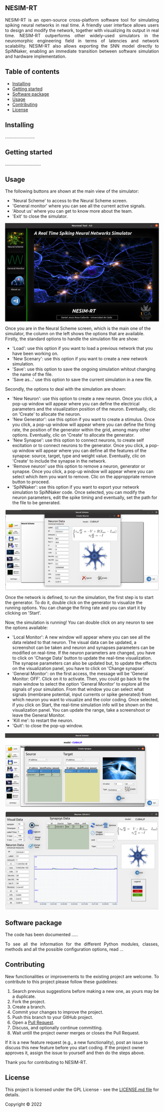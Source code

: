 ## NESIM-RT


<p align="justify">
NESIM-RT is an open-source cross-platform software tool for simulating spiking neural networks in real time. A friendly user interface allows users to design and modify the network, together with visualizing its output in real time. NESIM-RT outperforms other widely-used simulators in the neuromorphic engineering field in terms of latencies and network scalability. NESIM-RT also allows exporting the SNN model directly to SpiNNaker, enabling an immediate transition between software simulation and hardware implementation.

</p>
</p>



<h2>Table of contents</h2>
<p align="justify">
<ul>
<li><a href="#Installing">Installing</a></li>
<li><a href="#GettingStarted">Getting started</a></li>
<li><a href="#SoftwarePackage">Software package</a></li>
<li><a href="#Usage">Usage</a></li>
<li><a href="#Contributing">Contributing</a></li>
<li><a href="#License">License</a></li>
</ul>
</p>


<h2 name="Installing">Installing</h2>

<p align="justify">
........................

</p>





<h2 name="GettingStarted">Getting started</h2>

<p align="justify">
.............................
</p>



<h2 name="Usage">Usage</h2>

<p align="justify">

</p> The following buttons are shown at the main view of the simulator: 
<ul>
<li> 'Neural Scheme' to access to the Neural Scheme screen. </li> 
<li> 'General monitor' where you can see all the current active signals. </li>
<li> 'About us' where you can get to know more about the team. </li>
<li> 'Exit' to close the simulator. </li>
</ul>

<p align="center">
<img align="center" src="https://github.com/ferper/nesimRT/blob/main/imgs/main.PNG">
</p>

<p> Once you are in the Neural Scheme screen, which is the main one of the simulator, the column on the left shows the options that are available. Firstly, the standard options to handle the simulation file are show:
<ul>
<li> 'Load': use this option if you want to load a previous network that you have been working on.  </li> 
<li> 'New Scenary': use this option if you want to create a new network simulation.  </li>
<li> 'Save': use this option to save the ongoing simulation whitout changing the name of the file. </li>
<li> 'Save as...' use this option to save the current simulation in a new file. </li>
</ul>

<p> Secondly, the options to deal with the simulation are shown: 
<ul>
<li> 'New Neuron': use this option to create a new neuron. Once you click, a pop-up window will appear where you can define the electrical parameters and the visualization position of the neuron. Eventually, clic on 'Create' to allocate the neuron. </li> 
<li> 'New Generator': use this option if you want to create a stimulus. Once you click, a pop-up window will appear where you can define the firing rate, the position of the generator within the grid, among many other options. Eventually, clic on 'Create' to allocate the generator. </li>
<li> 'New Synapse': use this option to connect neurons, to create self excitation or to connect neurons to the generator. Once you click, a pop-up window will appear where you can define all the features of the synapse: source, target, type and weight value. Eventually, clic on 'Create' to include the synapse in the network.  </li>
<li> 'Remove neuron' use this option to remove a neuron, generator or synapse. Once you click, a pop-up window will appear where you can select which item you want to remove. Clic on the approppriate remove button to proceed. </li>
<li> 'SpiNNaker': use this option if you want to export your network simulation to SpiNNaker code. Once selected, you can modify the neuron parameters, edit the spike timing and eventually, set the path for the file to be generated. </li>
</ul>

<p align="center">
<img align="center" src="https://github.com/ferper/nesimRT/blob/main/imgs/neuron.PNG">
</p>

<p> Once the network is defined, to run the simulation, the first step is to start the generator. To do it, double click on the generator to visualize the running options. You can change the firing rate and you can start it by clicking on 'Start'.
  
<p> Now, the simulation is running! You can double click on any neuron to see the options available: 
 <ul>
<li> 'Local Monitor': A new window will appear where you can see all the data related to that neuron. The visual data can be updated, a screenshot can be taken and neuron and synapses parameters can be modified on real-time. If the neuron parameters are changed, you have to click on 'Change Data' button to update the real-time visualization. The synapse parameters can also be updated but, to update the effects on the visualization panel, you have to click on 'Change synapse'. </li> 
<li> 'General Monitor': on the first access, the message will be 'General Monitor: OFF'. Click on it to activate. Then, you could go back to the main window to select the option 'General Monitor' to explore all the signals of your simulation. From that window you can select what signals (membrane potential, input currents or spike generated) from which neuron you want to visualize and the color coding. Once selected, if you click on Start, the real-time simulation info will be shown on the visualization panel. You can update the range, take a screenshoot or leave the General Monitor.  </li>
<li> 'Kill me': to restart the neuron. </li>
<li> 'Quit': to close the pop-up window. 
</ul> 

<p align="center">
<img align="center" src="https://github.com/ferper/nesimRT/blob/main/imgs/synapse.PNG">
</p>
<p align="center">
<img align="center" src="https://github.com/ferper/nesimRT/blob/main/imgs/neuronplot.PNG">
</p>


<h2 name="SoftwarePackage">Software package</h2>

<p align="justify">
The code has been documented .....
</p>
<p align="justify">
To see all the information for the different Python modules, classes, methods and all the possible configuration options, read ...
</p>






<h2>Contributing</h2>

<p align="justify">
New functionalities or improvements to the existing project are welcome. To contribute to this project please follow these guidelines:
<ol align="justify">
<li> Search previous suggestions before making a new one, as yours may be a duplicate.</li>
<li> Fork the project.</li>
<li> Create a branch.</li>
<li> Commit your changes to improve the project.</li>
<li> Push this branch to your GitHub project.</li>
<li> Open a <a href="https://github.com/ferper/nesimRT/pulls">Pull Request</a>.</li>
<li> Discuss, and optionally continue committing.</li>
<li> Wait untill the project owner merges or closes the Pull Request.</li>
</ol>
If it is a new feature request (e.g., a new functionality), post an issue to discuss this new feature before you start coding. If the project owner approves it, assign the issue to yourself and then do the steps above.
</p>
<p align="justify">
Thank you for contributing to NESIM-RT.
</p>



<h2>License</h2>
<p align="justify">
This project is licensed under the GPL License - see the <a href="https://github.com/ferper/nesimRT/blob/main/LICENSE">LICENSE.md file</a> for details.
</p>

<p align="justify">
Copyright © 2022
</p>





